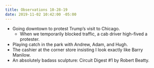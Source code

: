 ```yaml
---
title: Observations 10-28-19
date: 2019-11-02 10:42:00 -05:00
---
```


- Going downtown to protest Trump’s visit to Chicago.
	- When we temporarily blocked traffic, a cab driver high-fived a protester.
- Playing catch in the park with Andrew, Adam, and Hugh.
- The cashier at the corner store insisting I look exactly like Barry Manilow.
- An absolutely badass sculpture: Circuit Digest \#1 by Robert Beatty.
